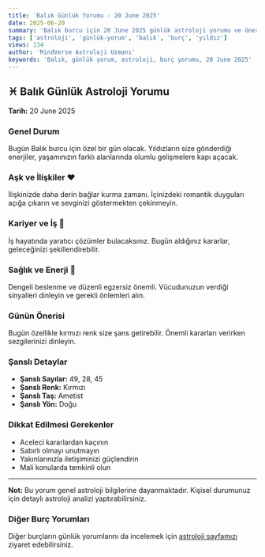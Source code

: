 ```yaml
---
title: 'Balık Günlük Yorumu - 20 June 2025'
date: 2025-06-20
summary: 'Balık burcu için 20 June 2025 günlük astroloji yorumu ve önerileri.'
tags: ['astroloji', 'günlük-yorum', 'balık', 'burç', 'yıldız']
views: 134
author: 'MindVerse Astroloji Uzmanı'
keywords: 'Balık, günlük yorum, astroloji, burç yorumu, 20 June 2025'
---
```


## ♓ Balık Günlük Astroloji Yorumu

**Tarih:** 20 June 2025

### Genel Durum

Bugün Balık burcu için özel bir gün olacak. Yıldızların size gönderdiği enerjiler, yaşamınızın farklı alanlarında olumlu gelişmelere kapı açacak.

### Aşk ve İlişkiler ❤️

İlişkinizde daha derin bağlar kurma zamanı. İçinizdeki romantik duyguları açığa çıkarın ve sevginizi göstermekten çekinmeyin.

### Kariyer ve İş 💼

İş hayatında yaratıcı çözümler bulacaksınız. Bugün aldığınız kararlar, geleceğinizi şekillendirebilir.

### Sağlık ve Enerji 🌟

Dengeli beslenme ve düzenli egzersiz önemli. Vücudunuzun verdiği sinyalleri dinleyin ve gerekli önlemleri alın.

### Günün Önerisi

Bugün özellikle kırmızı renk size şans getirebilir. Önemli kararları verirken sezgilerinizi dinleyin.

### Şanslı Detaylar

- **Şanslı Sayılar:** 49, 28, 45
- **Şanslı Renk:** Kırmızı
- **Şanslı Taş:** Ametist
- **Şanslı Yön:** Doğu

### Dikkat Edilmesi Gerekenler

- Aceleci kararlardan kaçının
- Sabırlı olmayı unutmayın
- Yakınlarınızla iletişiminizi güçlendirin
- Mali konularda temkinli olun

---

**Not:** Bu yorum genel astroloji bilgilerine dayanmaktadır. Kişisel durumunuz için detaylı astroloji analizi yaptırabilirsiniz.

### Diğer Burç Yorumları

Diğer burçların günlük yorumlarını da incelemek için [astroloji sayfamızı](/astrology) ziyaret edebilirsiniz.
